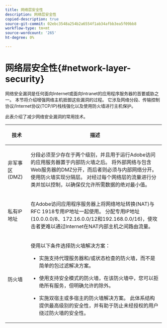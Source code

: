 ```yaml
---
title: 网络层安全性
description: 网络层安全性
copied-description: true
source-git-commit: 02ebc3548a254b2a6554f1ab34afbb3ea5f09bb8
workflow-type: tm+mt
source-wordcount: '265'
ht-degree: 0%

---
```


# 网络层安全性{#network-layer-security}

网络安全漏洞是任何面向Internet或面向Intranet的应用程序服务器的首要威胁之一。 本节将介绍增强网络主机抵御这些漏洞的过程。 它涉及网络分段、传输控制协议/Internet协议(TCP/IP)栈栈强化以及使用防火墙进行主机保护。

此表介绍了减少网络安全漏洞的常用技术。

<table frame="all" colsep="1" rowsep="1" class="+ topic/table adobe-d/table " id="table-djf-lhz-n4"> 
 <thead class="- topic/thead "> 
  <tr rowsep="1" class="- topic/row "> 
   <th colname="1" class="- topic/entry entry"> <p class="- topic/p ">技术 </p> </th> 
   <th colname="2" class="- topic/entry entry"> <p class="- topic/p ">描述 </p> </th> 
  </tr> 
 </thead>
 <tbody class="- topic/tbody "> 
  <tr rowsep="1" class="- topic/row "> 
   <td colname="1" class="- topic/entry "> <p class="- topic/p ">非军事区(DMZ) </p> </td> 
   <td colname="2" class="- topic/entry "> <p class="- topic/p ">分段必须至少存在于两个级别，并且用于运行Adobe访问的应用服务器置于内部防火墙之后。 将外部网络与包含Web服务器的DMZ分开，而后者则必须与内部网络分开。 使用防火墙实现分隔层。 对经过每个网络层的流量进行分类并加以控制，以确保仅允许所需数据的绝对最小值。 </p> </td> 
  </tr> 
  <tr rowsep="1" class="- topic/row "> 
   <td colname="1" class="- topic/entry "> <p class="- topic/p ">私有IP地址 </p> </td> 
   <td colname="2" class="- topic/entry "> <p class="- topic/p ">在Adobe访问应用程序服务器上将网络地址转换(NAT)与RFC 1918专用IP地址一起使用。 分配专用IP地址(10.0.0.0/8、172.16.0.0/12和192.168.0.0/16)，使攻击者更难以通过Internet在NAT内部主机之间路由流量。 </p> </td> 
  </tr> 
  <tr rowsep="0" class="- topic/row "> 
   <td colname="1" class="- topic/entry "> <p class="- topic/p ">防火墙 </p> </td> 
   <td colname="2" class="- topic/entry "> <p class="- topic/p ">使用以下条件选择防火墙解决方案： </p> <p class="- topic/p "> 
     <ul class="- topic/ul " id="ul-wjf-lhz-n4"> 
      <li class="- topic/li " id="li-8031632160F44037B092988183139202"> <p class="- topic/p ">实施支持代理服务器和/或状态检查的防火墙，而不是简单的包过滤解决方案。 </p> </li> 
      <li class="- topic/li " id="li-B65CBB92113E4503B79EB194C34FCA50"> <p class="- topic/p ">使用支持安全模式的防火墙，在该防火墙中，您可以拒绝所有服务，但明确允许的除外。 </p> </li> 
      <li class="- topic/li " id="li-5CE4C7B65D84410DB4BE966FD8922993"> <p class="- topic/p ">实施双宿主或多宿主的防火墙解决方案。 此体系结构提供最高级别的安全性，并有助于防止未经授权的用户绕过防火墙的安全性。 </p> </li> 
     </ul> </p> </td> 
  </tr> 
 </tbody> 
</table>
